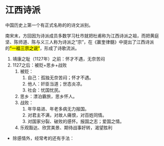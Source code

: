 # 江西诗派
中国历史上第一个有正式名称的的诗文派别。

南宋末，方回因为诗派成员多数学习杜市就把杜甫称为江西诗派之祖，而把黄庭坚、陈师道、陈与义三人称为诗派之“宗”，在《赢奎律髓》中提出了江西诗派的<mark>“一祖三宗之说“</mark>，形成了诗歌流派。

1. 靖康之耻（1127年）之前：怀才不遇，无奈苦闷
2. 1127之后：被贬+思乡+战败
   1. 被贬：
      1. 自己：孤独无奈苦闷；怀才不遇。
      2. 他人：奸臣当道；世态炎凉。
      3. 社会：忧国忧民。
   2. 思乡：漂泊霸旅，思乡怀人。
   3. 战败：
      1. 年华易进、年老多病无力报国。
      2. 对君主不满，对故人痛恨，对百姓同情。
      3. 对国家分裂、破败的感怀。报国之志；爱国之情。
    4. 乐观豁达、欣赏美景、期待战事好转，渴望胜利

- 除感情外，经常考的还有手法：